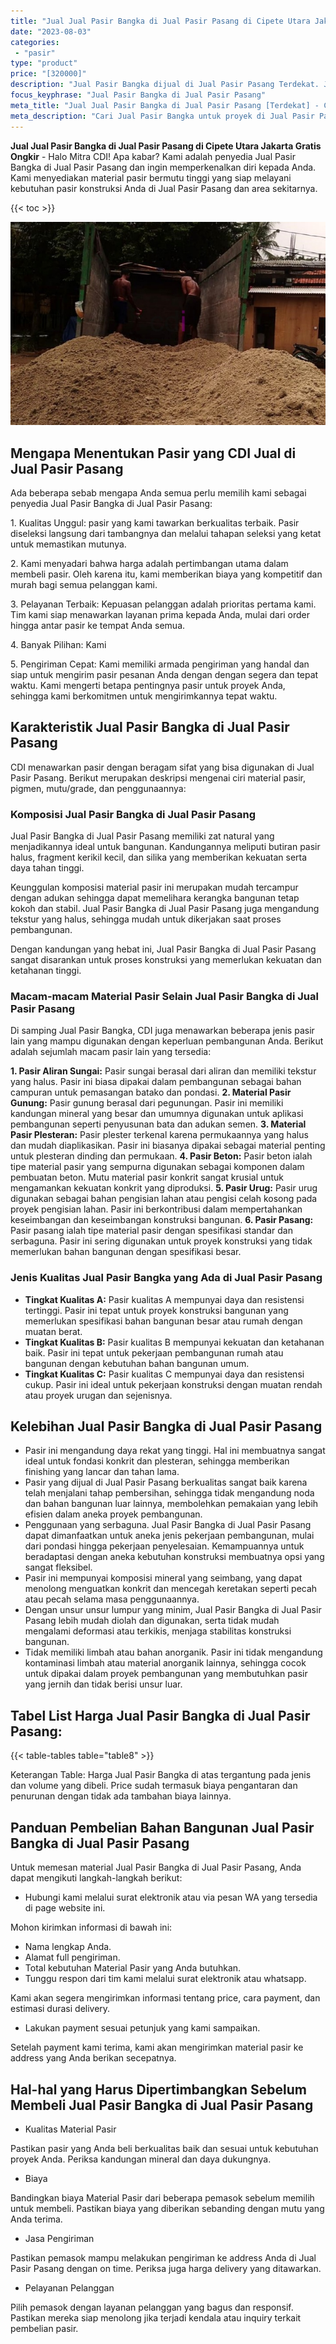 ```yaml
---
title: "Jual Jual Pasir Bangka di Jual Pasir Pasang di Cipete Utara Jakarta Gratis Ongkir"
date: "2023-08-03"
categories:
 - "pasir"
type: "product"
price: "[320000]"
description: "Jual Pasir Bangka dijual di Jual Pasir Pasang Terdekat. Jual Pasir Bangka ini sering dipakai dalam proyek konstruksi sebagai bahan campuran yang berkualitas dan bersih. Kontak kami untuk mendapatkan informasi lebih lanjut."
focus_keyphrase: "Jual Pasir Bangka di Jual Pasir Pasang"
meta_title: "Jual Jual Pasir Bangka di Jual Pasir Pasang [Terdekat] - CDI"
meta_description: "Cari Jual Pasir Bangka untuk proyek di Jual Pasir Pasang? Kami memiliki Jual Pasir Bangka berkualitas untuk material adukan. Segera dapatkan penawaran terbaik."
---
```


**Jual Jual Pasir Bangka di Jual Pasir Pasang di Cipete Utara Jakarta Gratis Ongkir** - Halo Mitra CDI! Apa kabar? Kami adalah penyedia Jual Pasir Bangka di Jual Pasir Pasang dan ingin memperkenalkan diri kepada Anda. Kami menyediakan material pasir bermutu tinggi yang siap melayani kebutuhan pasir konstruksi Anda di Jual Pasir Pasang dan area sekitarnya.

{{< toc >}}

![Jual Jual Pasir Bangka di Jual Pasir Pasang di Cipete Utara Jakarta Gratis Ongkir](/images/pasir/pasir-bangunan-43.jpg)

## Mengapa Menentukan Pasir yang CDI Jual di Jual Pasir Pasang

Ada beberapa sebab mengapa Anda semua perlu memilih kami sebagai penyedia Jual Pasir Bangka di Jual Pasir Pasang:

1\.  Kualitas Unggul: pasir yang kami tawarkan berkualitas terbaik. Pasir diseleksi langsung dari tambangnya dan melalui tahapan seleksi yang ketat untuk memastikan mutunya.

2\.  Kami menyadari bahwa harga adalah pertimbangan utama dalam membeli pasir. Oleh karena itu, kami memberikan biaya yang kompetitif dan murah bagi semua pelanggan kami.

3\.  Pelayanan Terbaik: Kepuasan pelanggan adalah prioritas pertama kami. Tim kami siap menawarkan layanan prima kepada Anda, mulai dari order hingga antar pasir ke tempat Anda semua.

4\.  Banyak Pilihan: Kami

5\.  Pengiriman Cepat: Kami memiliki armada pengiriman yang handal dan siap untuk mengirim pasir pesanan Anda dengan dengan segera dan tepat waktu. Kami mengerti betapa pentingnya pasir untuk proyek Anda, sehingga kami berkomitmen untuk mengirimkannya tepat waktu.

## Karakteristik Jual Pasir Bangka di Jual Pasir Pasang

CDI menawarkan pasir dengan beragam sifat yang bisa digunakan di Jual Pasir Pasang. Berikut merupakan deskripsi mengenai ciri material pasir, pigmen, mutu/grade, dan penggunaannya:

### Komposisi Jual Pasir Bangka di Jual Pasir Pasang

Jual Pasir Bangka di Jual Pasir Pasang memiliki zat natural yang menjadikannya ideal untuk bangunan. Kandungannya meliputi butiran pasir halus, fragment kerikil kecil, dan silika yang memberikan kekuatan serta daya tahan tinggi.

Keunggulan komposisi material pasir ini merupakan mudah tercampur dengan adukan sehingga dapat memelihara kerangka bangunan tetap kokoh dan stabil. Jual Pasir Bangka di Jual Pasir Pasang juga mengandung tekstur yang halus, sehingga mudah untuk dikerjakan saat proses pembangunan.

Dengan kandungan yang hebat ini, Jual Pasir Bangka di Jual Pasir Pasang sangat disarankan untuk proses konstruksi yang memerlukan kekuatan dan ketahanan tinggi.

### Macam-macam Material Pasir Selain Jual Pasir Bangka di Jual Pasir Pasang

Di samping Jual Pasir Bangka, CDI juga menawarkan beberapa jenis pasir lain yang mampu digunakan dengan keperluan pembangunan Anda. Berikut adalah sejumlah macam pasir lain yang tersedia:

**1\. Pasir Aliran Sungai:** Pasir sungai berasal dari aliran dan memiliki tekstur yang halus. Pasir ini biasa dipakai dalam pembangunan sebagai bahan campuran untuk pemasangan batako dan pondasi.
**2\. Material Pasir Gunung:** Pasir gunung berasal dari pegunungan. Pasir ini memiliki kandungan mineral yang besar dan umumnya digunakan untuk aplikasi pembangunan seperti penyusunan bata dan adukan semen.
**3\. Material Pasir Plesteran:** Pasir plester terkenal karena permukaannya yang halus dan mudah diaplikasikan. Pasir ini biasanya dipakai sebagai material penting untuk plesteran dinding dan permukaan.
**4\. Pasir Beton:** Pasir beton ialah tipe material pasir yang sempurna digunakan sebagai komponen dalam pembuatan beton. Mutu material pasir konkrit sangat krusial untuk mengamankan kekuatan konkrit yang diproduksi.
**5\. Pasir Urug:** Pasir urug digunakan sebagai bahan pengisian lahan atau pengisi celah kosong pada proyek pengisian lahan. Pasir ini berkontribusi dalam mempertahankan keseimbangan dan keseimbangan konstruksi bangunan.
**6\. Pasir Pasang:** Pasir pasang ialah tipe material pasir dengan spesifikasi standar dan serbaguna. Pasir ini sering digunakan untuk proyek konstruksi yang tidak memerlukan bahan bangunan dengan spesifikasi besar.

### Jenis Kualitas Jual Pasir Bangka yang Ada di Jual Pasir Pasang

*   **Tingkat Kualitas A:** Pasir kualitas A mempunyai daya dan resistensi tertinggi. Pasir ini tepat untuk proyek konstruksi bangunan yang memerlukan spesifikasi bahan bangunan besar atau rumah dengan muatan berat.
*   **Tingkat Kualitas B:** Pasir kualitas B mempunyai kekuatan dan ketahanan baik. Pasir ini tepat untuk pekerjaan pembangunan rumah atau bangunan dengan kebutuhan bahan bangunan umum.
*   **Tingkat Kualitas C:** Pasir kualitas C mempunyai daya dan resistensi cukup. Pasir ini ideal untuk pekerjaan konstruksi dengan muatan rendah atau proyek urugan dan sejenisnya.

## Kelebihan Jual Pasir Bangka di Jual Pasir Pasang

*   Pasir ini mengandung daya rekat yang tinggi. Hal ini membuatnya sangat ideal untuk fondasi konkrit dan plesteran, sehingga memberikan finishing yang lancar dan tahan lama.
*   Pasir yang dijual di Jual Pasir Pasang berkualitas sangat baik karena telah menjalani tahap pembersihan, sehingga tidak mengandung noda dan bahan bangunan luar lainnya, membolehkan pemakaian yang lebih efisien dalam aneka proyek pembangunan.
*   Penggunaan yang serbaguna. Jual Pasir Bangka di Jual Pasir Pasang dapat dimanfaatkan untuk aneka jenis pekerjaan pembangunan, mulai dari pondasi hingga pekerjaan penyelesaian. Kemampuannya untuk beradaptasi dengan aneka kebutuhan konstruksi membuatnya opsi yang sangat fleksibel.
*   Pasir ini mempunyai komposisi mineral yang seimbang, yang dapat menolong menguatkan konkrit dan mencegah keretakan seperti pecah atau pecah selama masa penggunaannya.
*   Dengan unsur unsur lumpur yang minim, Jual Pasir Bangka di Jual Pasir Pasang lebih mudah diolah dan digunakan, serta tidak mudah mengalami deformasi atau terkikis, menjaga stabilitas konstruksi bangunan.
*   Tidak memiliki limbah atau bahan anorganik. Pasir ini tidak mengandung kontaminasi limbah atau material anorganik lainnya, sehingga cocok untuk dipakai dalam proyek pembangunan yang membutuhkan pasir yang jernih dan tidak berisi unsur luar.

## Tabel List Harga Jual Pasir Bangka di Jual Pasir Pasang:

{{< table-tables table="table8" >}}

Keterangan Table: Harga Jual Pasir Bangka di atas tergantung pada jenis dan volume yang dibeli. Price sudah termasuk biaya pengantaran dan penurunan dengan tidak ada tambahan biaya lainnya.

## Panduan Pembelian Bahan Bangunan Jual Pasir Bangka di Jual Pasir Pasang

Untuk memesan material Jual Pasir Bangka di Jual Pasir Pasang, Anda dapat mengikuti langkah-langkah berikut:

*   Hubungi kami melalui surat elektronik atau via pesan WA yang tersedia di page website ini.

Mohon kirimkan informasi di bawah ini:

*   Nama lengkap Anda.
*   Alamat full pengiriman.
*   Total kebutuhan Material Pasir yang Anda butuhkan.
*   Tunggu respon dari tim kami melalui surat elektronik atau whatsapp.

Kami akan segera mengirimkan informasi tentang price, cara payment, dan estimasi durasi delivery.
*   Lakukan payment sesuai petunjuk yang kami sampaikan.

Setelah payment kami terima, kami akan mengirimkan material pasir ke address yang Anda berikan secepatnya.

## Hal-hal yang Harus Dipertimbangkan Sebelum Membeli Jual Pasir Bangka di Jual Pasir Pasang

*   Kualitas Material Pasir

Pastikan pasir yang Anda beli berkualitas baik dan sesuai untuk kebutuhan proyek Anda. Periksa kandungan mineral dan daya dukungnya.
*   Biaya

Bandingkan biaya Material Pasir dari beberapa pemasok sebelum memilih untuk membeli. Pastikan biaya yang diberikan sebanding dengan mutu yang Anda terima.
*   Jasa Pengiriman

Pastikan pemasok mampu melakukan pengiriman ke address Anda di Jual Pasir Pasang dengan on time. Periksa juga harga delivery yang ditawarkan.
*   Pelayanan Pelanggan

Pilih pemasok dengan layanan pelanggan yang bagus dan responsif. Pastikan mereka siap menolong jika terjadi kendala atau inquiry terkait pembelian pasir.